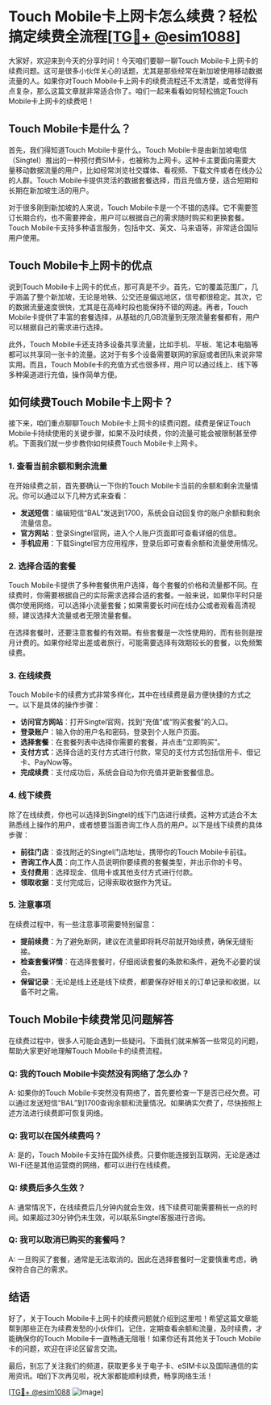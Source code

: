 # Touch Mobile卡上网卡怎么续费？轻松搞定续费全流程[[TG💪+ @esim1088](https://t.me/s/esim1088)]

大家好，欢迎来到今天的分享时间！今天咱们要聊一聊Touch Mobile卡上网卡的续费问题。这可是很多小伙伴关心的话题，尤其是那些经常在新加坡使用移动数据流量的人。如果你对Touch Mobile卡上网卡的续费流程还不太清楚，或者觉得有点复杂，那么这篇文章就非常适合你了。咱们一起来看看如何轻松搞定Touch Mobile卡上网卡的续费吧！

## Touch Mobile卡是什么？

首先，我们得知道Touch Mobile卡是什么。Touch Mobile卡是由新加坡电信（Singtel）推出的一种预付费SIM卡，也被称为上网卡。这种卡主要面向需要大量移动数据流量的用户，比如经常浏览社交媒体、看视频、下载文件或者在线办公的人群。Touch Mobile卡提供灵活的数据套餐选择，而且充值方便，适合短期和长期在新加坡生活的用户。

对于很多刚到新加坡的人来说，Touch Mobile卡是一个不错的选择。它不需要签订长期合约，也不需要押金，用户可以根据自己的需求随时购买和更换套餐。Touch Mobile卡支持多种语言服务，包括中文、英文、马来语等，非常适合国际用户使用。

## Touch Mobile卡上网卡的优点

说到Touch Mobile卡上网卡的优点，那可真是不少。首先，它的覆盖范围广，几乎涵盖了整个新加坡，无论是地铁、公交还是偏远地区，信号都很稳定。其次，它的数据流量速度很快，尤其是在高峰时段也能保持不错的网速。再者，Touch Mobile卡提供了丰富的套餐选择，从基础的几GB流量到无限流量套餐都有，用户可以根据自己的需求进行选择。

此外，Touch Mobile卡还支持多设备共享流量，比如手机、平板、笔记本电脑等都可以共享同一张卡的流量。这对于有多个设备需要联网的家庭或者团队来说非常实用。而且，Touch Mobile卡的充值方式也很多样，用户可以通过线上、线下等多种渠道进行充值，操作简单方便。

## 如何续费Touch Mobile卡上网卡？

接下来，咱们重点聊聊Touch Mobile卡上网卡的续费问题。续费是保证Touch Mobile卡持续使用的关键步骤，如果不及时续费，你的流量可能会被限制甚至停机。下面我们就一步步教你如何续费Touch Mobile卡上网卡。

### 1. 查看当前余额和剩余流量

在开始续费之前，首先要确认一下你的Touch Mobile卡当前的余额和剩余流量情况。你可以通过以下几种方式来查看：

- **发送短信**：编辑短信“BAL”发送到1700，系统会自动回复你的账户余额和剩余流量信息。
- **官方网站**：登录Singtel官网，进入个人账户页面即可查看详细的信息。
- **手机应用**：下载Singtel官方应用程序，登录后即可查看余额和流量使用情况。

### 2. 选择合适的套餐

Touch Mobile卡提供了多种套餐供用户选择，每个套餐的价格和流量都不同。在续费时，你需要根据自己的实际需求选择合适的套餐。一般来说，如果你平时只是偶尔使用网络，可以选择小流量套餐；如果需要长时间在线办公或者观看高清视频，建议选择大流量或者无限流量套餐。

在选择套餐时，还要注意套餐的有效期。有些套餐是一次性使用的，而有些则是按月计费的。如果你经常出差或者旅行，可能需要选择有效期较长的套餐，以免频繁续费。

### 3. 在线续费

Touch Mobile卡的续费方式非常多样化，其中在线续费是最方便快捷的方式之一。以下是具体的操作步骤：

- **访问官方网站**：打开Singtel官网，找到“充值”或“购买套餐”的入口。
- **登录账户**：输入你的用户名和密码，登录到个人账户页面。
- **选择套餐**：在套餐列表中选择你需要的套餐，并点击“立即购买”。
- **支付方式**：选择合适的支付方式进行付款，常见的支付方式包括信用卡、借记卡、PayNow等。
- **完成续费**：支付成功后，系统会自动为你充值并更新套餐信息。

### 4. 线下续费

除了在线续费，你也可以选择到Singtel的线下门店进行续费。这种方式适合不太熟悉线上操作的用户，或者想要当面咨询工作人员的用户。以下是线下续费的具体步骤：

- **前往门店**：查找附近的Singtel门店地址，携带你的Touch Mobile卡前往。
- **咨询工作人员**：向工作人员说明你要续费的套餐类型，并出示你的卡号。
- **支付费用**：选择现金、信用卡或其他支付方式进行付款。
- **领取收据**：支付完成后，记得索取收据作为凭证。

### 5. 注意事项

在续费过程中，有一些注意事项需要特别留意：

- **提前续费**：为了避免断网，建议在流量即将耗尽前就开始续费，确保无缝衔接。
- **检查套餐详情**：在选择套餐时，仔细阅读套餐的条款和条件，避免不必要的误会。
- **保留记录**：无论是线上还是线下续费，都要保存好相关的订单记录和收据，以备不时之需。

## Touch Mobile卡续费常见问题解答

在续费过程中，很多人可能会遇到一些疑问。下面我们就来解答一些常见的问题，帮助大家更好地理解Touch Mobile卡的续费流程。

### Q: 我的Touch Mobile卡突然没有网络了怎么办？

A: 如果你的Touch Mobile卡突然没有网络了，首先要检查一下是否已经欠费。可以通过发送短信“BAL”到1700查询余额和流量情况。如果确实欠费了，尽快按照上述方法进行续费即可恢复网络。

### Q: 我可以在国外续费吗？

A: 是的，Touch Mobile卡支持在国外续费。只要你能连接到互联网，无论是通过Wi-Fi还是其他运营商的网络，都可以进行在线续费。

### Q: 续费后多久生效？

A: 通常情况下，在线续费后几分钟内就会生效，线下续费可能需要稍长一点的时间。如果超过30分钟仍未生效，可以联系Singtel客服进行咨询。

### Q: 我可以取消已购买的套餐吗？

A: 一旦购买了套餐，通常是无法取消的。因此在选择套餐时一定要慎重考虑，确保符合自己的需求。

## 结语

好了，关于Touch Mobile卡上网卡的续费问题就介绍到这里啦！希望这篇文章能帮到那些正在为续费发愁的小伙伴们。记住，定期查看余额和流量，及时续费，才能确保你的Touch Mobile卡一直畅通无阻哦！如果你还有其他关于Touch Mobile卡的问题，欢迎在评论区留言交流。

最后，别忘了关注我们的频道，获取更多关于电子卡、eSIM卡以及国际通信的实用资讯。咱们下次再见啦，祝大家都能顺利续费，畅享网络生活！

[[TG💪+ @esim1088](https://t.me/s/esim1088) ![Image](https://i.postimg.cc/4NQfJmqS/Snipaste-2025-05-13-00-14-12.png)]